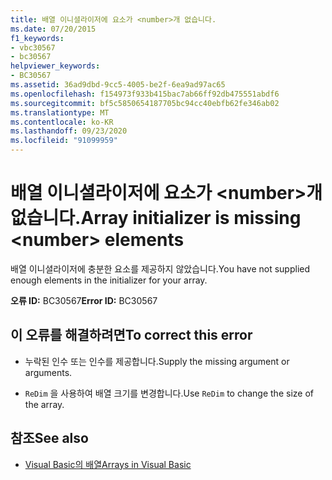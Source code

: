 ```yaml
---
title: 배열 이니셜라이저에 요소가 <number>개 없습니다.
ms.date: 07/20/2015
f1_keywords:
- vbc30567
- bc30567
helpviewer_keywords:
- BC30567
ms.assetid: 36ad9dbd-9cc5-4005-be2f-6ea9ad97ac65
ms.openlocfilehash: f154973f933b415bac7ab66ff92db475551abdf6
ms.sourcegitcommit: bf5c5850654187705bc94cc40ebfb62fe346ab02
ms.translationtype: MT
ms.contentlocale: ko-KR
ms.lasthandoff: 09/23/2020
ms.locfileid: "91099959"
---
```

# <a name="array-initializer-is-missing-number-elements"></a><span data-ttu-id="64a06-102">배열 이니셜라이저에 요소가 \<number>개 없습니다.</span><span class="sxs-lookup"><span data-stu-id="64a06-102">Array initializer is missing \<number> elements</span></span>

<span data-ttu-id="64a06-103">배열 이니셜라이저에 충분한 요소를 제공하지 않았습니다.</span><span class="sxs-lookup"><span data-stu-id="64a06-103">You have not supplied enough elements in the initializer for your array.</span></span>  
  
 <span data-ttu-id="64a06-104">**오류 ID:** BC30567</span><span class="sxs-lookup"><span data-stu-id="64a06-104">**Error ID:** BC30567</span></span>  
  
## <a name="to-correct-this-error"></a><span data-ttu-id="64a06-105">이 오류를 해결하려면</span><span class="sxs-lookup"><span data-stu-id="64a06-105">To correct this error</span></span>  
  
- <span data-ttu-id="64a06-106">누락된 인수 또는 인수를 제공합니다.</span><span class="sxs-lookup"><span data-stu-id="64a06-106">Supply the missing argument or arguments.</span></span>  
  
- <span data-ttu-id="64a06-107">`ReDim` 을 사용하여 배열 크기를 변경합니다.</span><span class="sxs-lookup"><span data-stu-id="64a06-107">Use `ReDim` to change the size of the array.</span></span>  
  
## <a name="see-also"></a><span data-ttu-id="64a06-108">참조</span><span class="sxs-lookup"><span data-stu-id="64a06-108">See also</span></span>

- [<span data-ttu-id="64a06-109">Visual Basic의 배열</span><span class="sxs-lookup"><span data-stu-id="64a06-109">Arrays in Visual Basic</span></span>](../programming-guide/language-features/arrays/index.md)
